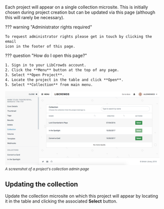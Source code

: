 Each project will appear on a single collection microsite. This is initially
chosen during project creation but can be updated via this page (although
this will rarely be necessary).

??? warning "Administrator rights required"

    To request administrator rights please get in touch by clicking the email
    icon in the footer of this page.

??? question "How do I open this page?"

    1. Sign in to your LibCrowds account.
    2. Click the **Menu** button at the top of any page.
    3. Select **Open Project**.
    4. Locate the project in the table and click **Open**.
    5. Select **Collection** from main menu.

![A screenshot of a project's collection admin page](/assets/img/project/collection.png?raw=true)
<br><small>*A screenshot of a project's collection admin page*</small>

## Updating the collection

Update the collection microsite on which this project will appear by locating
it in the table and clicking the associated **Select** button.

